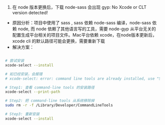 1.  在 node 版本更换后，下载 node-sass 会出现 gyp: No Xcode or CLT version detected!

-   原因分析：项目中使用了 sass , sass 依赖 node-sass 编译，node-sass 依赖 node, 而 node 依赖了其他语言写的工具，需要 node-gyp 从平台无关的配置生成平台相关的项目文件。Mac平台依赖 xcode，在node版本更新后，xcode cli 的默认路径可能会更换，需要重新下载
-   解决方案：

```bash

# 尝试安装
xcode-select --install

# 如已经安装，会报错
# xcode-select: error: command line tools are already installed, use "Software Update" to install updates

# Step1: 查看 command-line tools 的安装路径
xcode-select --print-path

# Step2: 把 command-line tools 从系统移除掉
sudo rm -r -f /Library/Developer/CommandLineTools

# Step3: 重新安装
xcode-select --install
```